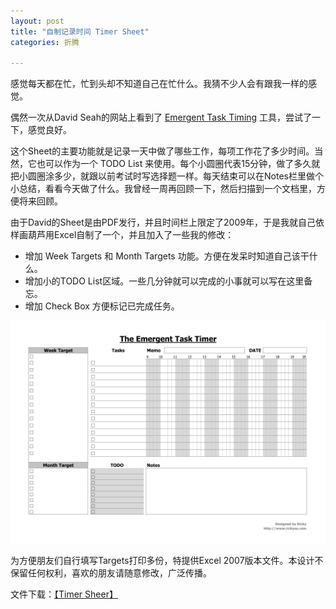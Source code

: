 ```yaml
---
layout: post
title: "自制记录时间 Timer Sheet"
categories: 折腾

---
```

感觉每天都在忙，忙到头却不知道自己在忙什么。我猜不少人会有跟我一样的感觉。

偶然一次从David Seah的网站上看到了 [Emergent Task Timing](http://davidseah.com/blog/the-printable-ceo-iii-emergent-task-timing/) 工具，尝试了一下，感觉良好。

这个Sheet的主要功能就是记录一天中做了哪些工作，每项工作花了多少时间。当然，它也可以作为一个 TODO List 来使用。每个小圆圈代表15分钟，做了多久就把小圆圈涂多少，就跟以前考试时写选择题一样。每天结束可以在Notes栏里做个小总结，看看今天做了什么。我曾经一周再回顾一下，然后扫描到一个文档里，方便将来回顾。

由于David的Sheet是由PDF发行，并且时间栏上限定了2009年，于是我就自己依样画葫芦用Excel自制了一个，并且加入了一些我的修改：

*   增加 Week Targets 和 Month Targets 功能。方便在发呆时知道自己该干什么。
*   增加小的TODO List区域。一些几分钟就可以完成的小事就可以写在这里备忘。
*   增加 Check Box 方便标记已完成任务。

![timer sheet](/images/timer.png "timer sheet")

为方便朋友们自行填写Targets打印多份，特提供Excel 2007版本文件。本设计不保留任何权利，喜欢的朋友请随意修改，广泛传播。

文件下载：[【Timer Sheer】](http://dl.dropbox.com/u/1416916/RickyTimer.xlsx)